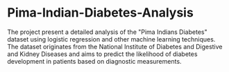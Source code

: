 # Pima-Indian-Diabetes-Analysis
The project present a detailed analysis of the "Pima Indians Diabetes" dataset using logistic regression and other machine learning techniques. The dataset originates from the National Institute of Diabetes and Digestive and Kidney Diseases and aims to predict the likelihood of diabetes development in patients based on diagnostic measurements.
